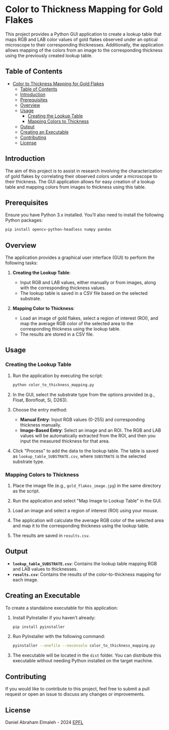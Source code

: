 # Color to Thickness Mapping for Gold Flakes

This project provides a Python GUI application to create a lookup table that maps RGB and LAB color values of gold flakes observed under an optical microscope to their corresponding thicknesses. Additionally, the application allows mapping of the colors from an image to the corresponding thickness using the previously created lookup table.

## Table of Contents

- [Color to Thickness Mapping for Gold Flakes](#color-to-thickness-mapping-for-gold-flakes)
  - [Table of Contents](#table-of-contents)
  - [Introduction](#introduction)
  - [Prerequisites](#prerequisites)
  - [Overview](#overview)
  - [Usage](#usage)
    - [Creating the Lookup Table](#creating-the-lookup-table)
    - [Mapping Colors to Thickness](#mapping-colors-to-thickness)
  - [Output](#output)
  - [Creating an Executable](#creating-an-executable)
  - [Contributing](#contributing)
  - [License](#license)

## Introduction

The aim of this project is to assist in research involving the characterization of gold flakes by correlating their observed colors under a microscope to their thickness. The GUI application allows for easy creation of a lookup table and mapping colors from images to thickness using this table.

## Prerequisites

Ensure you have Python 3.x installed. You’ll also need to install the following Python packages:

```bash
pip install opencv-python-headless numpy pandas
```

## Overview

The application provides a graphical user interface (GUI) to perform the following tasks:

1. **Creating the Lookup Table**: 
   - Input RGB and LAB values, either manually or from images, along with the corresponding thickness values. 
   - The lookup table is saved in a CSV file based on the selected substrate.

2. **Mapping Color to Thickness**: 
   - Load an image of gold flakes, select a region of interest (ROI), and map the average RGB color of the selected area to the corresponding thickness using the lookup table. 
   - The results are stored in a CSV file.

## Usage

### Creating the Lookup Table

1. Run the application by executing the script:

   ```bash
   python color_to_thickness_mapping.py
   ```

2. In the GUI, select the substrate type from the options provided (e.g., Float, Borofloat, Si, D263).

3. Choose the entry method:
   - **Manual Entry**: Input RGB values (0-255) and corresponding thickness manually.
   - **Image-Based Entry**: Select an image and an ROI. The RGB and LAB values will be automatically extracted from the ROI, and then you input the measured thickness for that area.

4. Click "Process" to add the data to the lookup table. The table is saved as `lookup_table_SUBSTRATE.csv`, where `SUBSTRATE` is the selected substrate type.

### Mapping Colors to Thickness

1. Place the image file (e.g., `gold_flakes_image.jpg`) in the same directory as the script.

2. Run the application and select "Map Image to Lookup Table" in the GUI.

3. Load an image and select a region of interest (ROI) using your mouse.

4. The application will calculate the average RGB color of the selected area and map it to the corresponding thickness using the lookup table.

5. The results are saved in `results.csv`.

## Output

- **`lookup_table_SUBSTRATE.csv`**: Contains the lookup table mapping RGB and LAB values to thicknesses.
- **`results.csv`**: Contains the results of the color-to-thickness mapping for each image.

## Creating an Executable

To create a standalone executable for this application:

1. Install PyInstaller if you haven't already:

   ```bash
   pip install pyinstaller
   ```

2. Run PyInstaller with the following command:

   ```bash
   pyinstaller --onefile --noconsole color_to_thickness_mapping.py
   ```

3. The executable will be located in the `dist` folder. You can distribute this executable without needing Python installed on the target machine.

## Contributing

If you would like to contribute to this project, feel free to submit a pull request or open an issue to discuss any changes or improvements.

## License

Daniel Abraham Elmaleh - 2024 [EPFL](https://www.epfl.ch/en/)